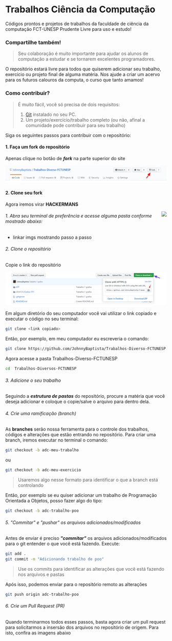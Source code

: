 # Trabalhos Ciência da Computação 
Códigos prontos e projetos de trabalhos da faculdade de ciência da computação FCT-UNESP Prudente
Livre para uso e estudo!

### Compartilhe também!
> Seu colaboração é muito importante para ajudar os alunos de computação a estudar e se tornarem excelentes programadores.

O repositório estará livre para todos que quiserem adicionar seu trabalho, exercício ou projeto final de alguma matéria.
Nos ajude a criar um acervo para os futuros calouros da computa, o curso que tanto amamos!

### Como contribuir?

> É muito fácil, você só precisa de dois requisitos:
>
> 1. [Git](https://git-scm.com/downloads) instalado no seu PC.
> 2. Um projeto/exercício/trabalho completo (ou não, afinal a comunidade pode contribuir para seu trabalho)

Siga os seguintes passos para contribuir com o repositório:

#### 1. Faça um fork do repositório

Apenas clique no botão de _**fork**_ na parte superior do site 

![Fork do Repositório](/public/imgs/fork.png "Forkando um repositório")

#### 2. Clone seu fork

Agora iremos virar **HACKERMANS** 

<img align="right" src="https://media.giphy.com/media/RyXVu4ZW454IM/giphy.gif">

###### 1. Abra seu terminal de preferência e acesse alguma pasta conforme mostrado abaixo:

- linkar imgs mostrando passo a passo

###### 2. Clone o repositório

Copie o link do repositório

![Clone do Repositório](/public/imgs/clone.png "Clonando um repositório")

Em algum diretório do seu computador você vai utilizar o link copiado e executar o código no seu terminal:

```bash
git clone <link copiado>
```

Então, por exemplo, em meu computador eu escreveria o comando:

```bash
git clone https://github.com/JohnnyBaptista/Trabalhos-Diverso-FCTUNESP.git
```

Agora acesse a pasta Trabalhos-Diverso-FCTUNESP

```bash
cd  Trabalhos-Diversos-FCTUNESP
```

###### 3. Adicione o seu trabalho

Seguindo a ***estrutura de pastas*** do repositório, procure a matéria que você deseja adicionar e coloque o copie/salve o arquivo para dentro dela.

###### 4. Crie uma ramificação (branch)

As **branches** serão nossa ferramenta para o controle dos trabalhos, códigos e alterações que estão entrando no repositório.
Para criar uma branch, iremos executar no terminal o comando:

```bash
git checkout -b adc-meu-trabalho
``` 
ou 
```bash
git checkout -b adc-meu-exercicio 
``` 
> Usaremos algo nesse formato para identificar o que a branch está controlando

Então, por exemplo se eu quiser adicionar um trabalho de Programação Orientada a Objetos, posso fazer algo do tipo:

```bash
git checkout -b adc-trabalho-poo
```

###### 5. "Commitar" e "pushar" os arquivos adicionados/modificados

Antes de enviar é preciso ***"commitar"*** os arquivos adicionados/modificados para o git entender o que você está fazendo.
Execute:

```bash
git add . 
git commit -m "Adicionando trabalho de poo"
```

> Use os commits para identificar as alterações que você está fazendo nos arquivos e pastas

Após isso, podemos enviar para o repositório remoto as alterações

```bash
git push origin adc-trabalho-poo
```

###### 6. Crie um Pull Request (PR)

Quando terminarmos todos esses passos, basta agora criar um pull request para solicitarmos a insersão dos arquivos no repositório de origem. Para isto, confira as imagens abaixo
